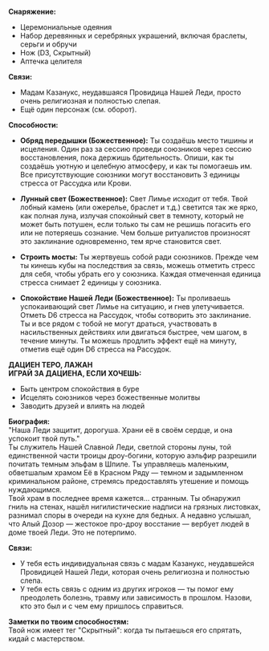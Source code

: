 **Снаряжение:**  
- Церемониальные одеяния  
- Набор деревянных и серебряных украшений, включая браслеты, серьги и обручи  
- Нож (D3, Скрытный)  
- Аптечка целителя

**Связи:**  
- Мадам Казанукс, неудавшаяся Провидица Нашей Леди, просто очень религиозная и полностью слепая.  
- Ещё один персонаж (см. оборот).

**Способности:**

- **Обряд передышки (Божественное):** Ты создаёшь место тишины и исцеления. Один раз за сессию проведи союзников через сессию восстановления, пока держишь бдительность. Опиши, как ты создаёшь уютную и целебную атмосферу, и как ты помогаешь им. Все присутствующие союзники могут восстановить 3 единицы стресса от Рассудка или Крови.

- **Лунный свет (Божественное):** Свет Лимье исходит от тебя. Твой лобный камень (или ожерелье, браслет и т.д.) светится так же ярко, как полная луна, излучая спокойный свет в темноту, который не может быть потушен, если только ты сам не решишь погасить его или не потеряешь сознание. Чем больше ритуалистов произносят это заклинание одновременно, тем ярче становится свет.

- **Строить мосты:** Ты жертвуешь собой ради союзников. Прежде чем ты кинешь кубы на последствия за связь, можешь отметить стресс для себя, чтобы убрать его у союзника. Каждая отмеченная единица стресса снимает 2 единицы у союзника.

- **Спокойствие Нашей Леди (Божественное):** Ты проливаешь успокаивающий свет Лимье на ситуацию, и гнев улетучивается. Отметь D6 стресса на Рассудок, чтобы сотворить это заклинание. Ты и все рядом с тобой не могут драться, участвовать в насильственных действиях или двигаться быстрее, чем шагом, в течение минуты. Ты можешь продлить эффект ещё на минуту, отметив ещё один D6 стресса на Рассудок.

**ДАЦИЕН ТЕРО, ЛАЖАН**  
**ИГРАЙ ЗА ДАЦИЕНА, ЕСЛИ ХОЧЕШЬ:**
- Быть центром спокойствия в буре  
- Исцелять союзников через божественные молитвы  
- Заводить друзей и влиять на людей

**Биография:**  
"Наша Леди защитит, дорогуша. Храни её в своём сердце, и она успокоит твой путь."  
Ты служитель Нашей Славной Леди, светлой стороны луны, той единственной части троицы дроу-богини, которую аэльфир разрешили почитать темным эльфам в Шпиле. Ты управляешь маленьким, обветшалым храмом Её в Красном Ряду — темном и задымленном криминальном районе, стремясь предоставлять утешение и помощь нуждающимся.  
Твой храм в последнее время кажется... странным. Ты обнаружил гниль на стенах, нашёл нигилистические надписи на грязных листовках, разнимал споры в очереди на кухне для бедных. А недавно услышал, что Алый Дозор — жестокое про-дроу восстание — вербует людей в доме твоей Леди. Это не потерпимо.

**Связи:**  
- У тебя есть индивидуальная связь с мадам Казанукс, неудавшейся Провидицей Нашей Леди, которая очень религиозна и полностью слепа.  
- У тебя есть связь с одним из других игроков — ты помог ему преодолеть болезнь, травму или зависимость в прошлом. Назови, кто это был и с чем ему пришлось справиться.

**Заметки по твоим способностям:**  
Твой нож имеет тег "Скрытный": когда ты пытаешься его спрятать, кидай с мастерством.